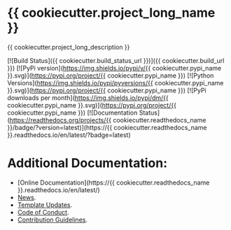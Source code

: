 # {{ cookiecutter.project_long_name }}
{{ cookiecutter.project_long_description }}

[![Build Status]({{ cookiecutter.build_status_url }})]({{ cookiecutter.build_url }})
[![PyPi version](https://img.shields.io/pypi/v/{{ cookiecutter.pypi_name }}.svg)](https://pypi.org/project/{{ cookiecutter.pypi_name }})
[![Python Versions](https://img.shields.io/pypi/pyversions/{{ cookiecutter.pypi_name }}.svg)](https://pypi.org/project/{{ cookiecutter.pypi_name }})
[![PyPi downloads per month](https://img.shields.io/pypi/dm/{{ cookiecutter.pypi_name }}.svg)](https://pypi.org/project/{{ cookiecutter.pypi_name }})
[![Documentation Status](https://readthedocs.org/projects/{{ cookiecutter.readthedocs_name }}/badge/?version=latest)](https://{{ cookiecutter.readthedocs_name }}.readthedocs.io/en/latest/?badge=latest)

# Additional Documentation:
* [Online Documentation](https://{{ cookiecutter.readthedocs_name }}.readthedocs.io/en/latest/)
* [News](NEWS.rst).
* [Template Updates](COOKIECUTTER_UPDATES.md).
* [Code of Conduct](CODE_OF_CONDUCT.md).
* [Contribution Guidelines](CONTRIBUTING.md).
